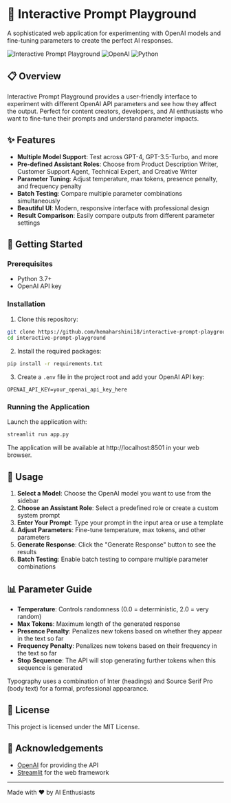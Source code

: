 ﻿# 🧠 Interactive Prompt Playground

A sophisticated web application for experimenting with OpenAI models and fine-tuning parameters to create the perfect AI responses.

![Interactive Prompt Playground](https://img.shields.io/badge/Streamlit-FF4B4B?style=for-the-badge&logo=Streamlit&logoColor=white)
![OpenAI](https://img.shields.io/badge/OpenAI-412991?style=for-the-badge&logo=openai&logoColor=white)
![Python](https://img.shields.io/badge/Python-3776AB?style=for-the-badge&logo=python&logoColor=white)

## 📋 Overview

Interactive Prompt Playground provides a user-friendly interface to experiment with different OpenAI API parameters and see how they affect the output. Perfect for content creators, developers, and AI enthusiasts who want to fine-tune their prompts and understand parameter impacts.

## ✨ Features

- **Multiple Model Support**: Test across GPT-4, GPT-3.5-Turbo, and more
- **Pre-defined Assistant Roles**: Choose from Product Description Writer, Customer Support Agent, Technical Expert, and Creative Writer
- **Parameter Tuning**: Adjust temperature, max tokens, presence penalty, and frequency penalty
- **Batch Testing**: Compare multiple parameter combinations simultaneously
- **Beautiful UI**: Modern, responsive interface with professional design
- **Result Comparison**: Easily compare outputs from different parameter settings

## 🚀 Getting Started

### Prerequisites

- Python 3.7+
- OpenAI API key

### Installation

1. Clone this repository:
```bash
git clone https://github.com/hemaharshini18/interactive-prompt-playground.git
cd interactive-prompt-playground
```

2. Install the required packages:
```bash
pip install -r requirements.txt
```

3. Create a `.env` file in the project root and add your OpenAI API key:
```
OPENAI_API_KEY=your_openai_api_key_here
```

### Running the Application

Launch the application with:
```bash
streamlit run app.py
```

The application will be available at http://localhost:8501 in your web browser.

## 🔧 Usage

1. **Select a Model**: Choose the OpenAI model you want to use from the sidebar
2. **Choose an Assistant Role**: Select a predefined role or create a custom system prompt
3. **Enter Your Prompt**: Type your prompt in the input area or use a template
4. **Adjust Parameters**: Fine-tune temperature, max tokens, and other parameters
5. **Generate Response**: Click the "Generate Response" button to see the results
6. **Batch Testing**: Enable batch testing to compare multiple parameter combinations

## 📊 Parameter Guide

- **Temperature**: Controls randomness (0.0 = deterministic, 2.0 = very random)
- **Max Tokens**: Maximum length of the generated response
- **Presence Penalty**: Penalizes new tokens based on whether they appear in the text so far
- **Frequency Penalty**: Penalizes new tokens based on their frequency in the text so far
- **Stop Sequence**: The API will stop generating further tokens when this sequence is generated

Typography uses a combination of Inter (headings) and Source Serif Pro (body text) for a formal, professional appearance.

## 📄 License

This project is licensed under the MIT License.

## 🙏 Acknowledgements

- [OpenAI](https://openai.com/) for providing the API
- [Streamlit](https://streamlit.io/) for the web framework

---

Made with ❤️ by AI Enthusiasts
